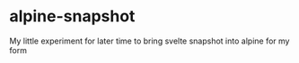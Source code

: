# alpine-snapshot
My little experiment for later time to bring svelte snapshot into alpine for my form
